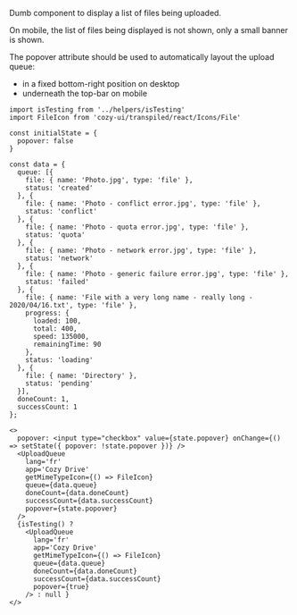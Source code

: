 Dumb component to display a list of files being uploaded.

On mobile, the list of files being displayed is not shown, only
a small banner is shown.

The popover attribute should be used to automatically layout
the upload queue:

* in a fixed bottom-right position on desktop
* underneath the top-bar on mobile

```
import isTesting from '../helpers/isTesting'
import FileIcon from 'cozy-ui/transpiled/react/Icons/File'

const initialState = {
  popover: false
}

const data = {
  queue: [{
    file: { name: 'Photo.jpg', type: 'file' },
    status: 'created'
  }, {
    file: { name: 'Photo - conflict error.jpg', type: 'file' },
    status: 'conflict'
  }, {
    file: { name: 'Photo - quota error.jpg', type: 'file' },
    status: 'quota'
  }, {
    file: { name: 'Photo - network error.jpg', type: 'file' },
    status: 'network'
  }, {
    file: { name: 'Photo - generic failure error.jpg', type: 'file' },
    status: 'failed'
  }, {
    file: { name: 'File with a very long name - really long - 2020/04/16.txt', type: 'file' },
    progress: {
      loaded: 100,
      total: 400,
      speed: 135000,
      remainingTime: 90
    },
    status: 'loading'
  }, {
    file: { name: 'Directory' },
    status: 'pending'
  }],
  doneCount: 1,
  successCount: 1
};

<>
  popover: <input type="checkbox" value={state.popover} onChange={() => setState({ popover: !state.popover })} />
  <UploadQueue
    lang='fr'
    app='Cozy Drive'
    getMimeTypeIcon={() => FileIcon}
    queue={data.queue}
    doneCount={data.doneCount}
    successCount={data.successCount}
    popover={state.popover}
  />
  {isTesting() ?
    <UploadQueue
      lang='fr'
      app='Cozy Drive'
      getMimeTypeIcon={() => FileIcon}
      queue={data.queue}
      doneCount={data.doneCount}
      successCount={data.successCount}
      popover={true}
    /> : null }
</>
```
